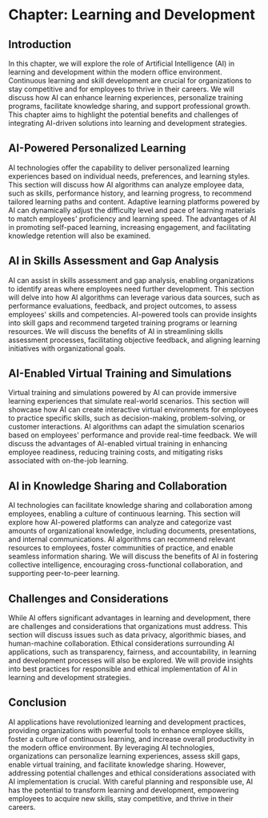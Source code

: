 Chapter: Learning and Development
=================================

Introduction
------------

In this chapter, we will explore the role of Artificial Intelligence (AI) in learning and development within the modern office environment. Continuous learning and skill development are crucial for organizations to stay competitive and for employees to thrive in their careers. We will discuss how AI can enhance learning experiences, personalize training programs, facilitate knowledge sharing, and support professional growth. This chapter aims to highlight the potential benefits and challenges of integrating AI-driven solutions into learning and development strategies.

AI-Powered Personalized Learning
--------------------------------

AI technologies offer the capability to deliver personalized learning experiences based on individual needs, preferences, and learning styles. This section will discuss how AI algorithms can analyze employee data, such as skills, performance history, and learning progress, to recommend tailored learning paths and content. Adaptive learning platforms powered by AI can dynamically adjust the difficulty level and pace of learning materials to match employees' proficiency and learning speed. The advantages of AI in promoting self-paced learning, increasing engagement, and facilitating knowledge retention will also be examined.

AI in Skills Assessment and Gap Analysis
----------------------------------------

AI can assist in skills assessment and gap analysis, enabling organizations to identify areas where employees need further development. This section will delve into how AI algorithms can leverage various data sources, such as performance evaluations, feedback, and project outcomes, to assess employees' skills and competencies. AI-powered tools can provide insights into skill gaps and recommend targeted training programs or learning resources. We will discuss the benefits of AI in streamlining skills assessment processes, facilitating objective feedback, and aligning learning initiatives with organizational goals.

AI-Enabled Virtual Training and Simulations
-------------------------------------------

Virtual training and simulations powered by AI can provide immersive learning experiences that simulate real-world scenarios. This section will showcase how AI can create interactive virtual environments for employees to practice specific skills, such as decision-making, problem-solving, or customer interactions. AI algorithms can adapt the simulation scenarios based on employees' performance and provide real-time feedback. We will discuss the advantages of AI-enabled virtual training in enhancing employee readiness, reducing training costs, and mitigating risks associated with on-the-job learning.

AI in Knowledge Sharing and Collaboration
-----------------------------------------

AI technologies can facilitate knowledge sharing and collaboration among employees, enabling a culture of continuous learning. This section will explore how AI-powered platforms can analyze and categorize vast amounts of organizational knowledge, including documents, presentations, and internal communications. AI algorithms can recommend relevant resources to employees, foster communities of practice, and enable seamless information sharing. We will discuss the benefits of AI in fostering collective intelligence, encouraging cross-functional collaboration, and supporting peer-to-peer learning.

Challenges and Considerations
-----------------------------

While AI offers significant advantages in learning and development, there are challenges and considerations that organizations must address. This section will discuss issues such as data privacy, algorithmic biases, and human-machine collaboration. Ethical considerations surrounding AI applications, such as transparency, fairness, and accountability, in learning and development processes will also be explored. We will provide insights into best practices for responsible and ethical implementation of AI in learning and development strategies.

Conclusion
----------

AI applications have revolutionized learning and development practices, providing organizations with powerful tools to enhance employee skills, foster a culture of continuous learning, and increase overall productivity in the modern office environment. By leveraging AI technologies, organizations can personalize learning experiences, assess skill gaps, enable virtual training, and facilitate knowledge sharing. However, addressing potential challenges and ethical considerations associated with AI implementation is crucial. With careful planning and responsible use, AI has the potential to transform learning and development, empowering employees to acquire new skills, stay competitive, and thrive in their careers.
